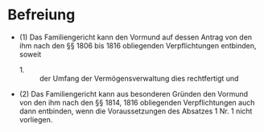 # Befreiung

- (1) Das Familiengericht kann den Vormund auf dessen Antrag von den ihm nach den §§ 1806 bis 1816 obliegenden Verpflichtungen entbinden, soweit <dl style="font-weight:normal;font-style:normal;text-decoration:none;"><dt>1.</dt><dd style="font-weight:normal;font-style:normal;text-decoration:none;"><div>der Umfang der Vermögensverwaltung dies rechtfertigt und

- (2) Das Familiengericht kann aus besonderen Gründen den Vormund von den ihm nach den §§ 1814, 1816 obliegenden Verpflichtungen auch dann entbinden, wenn die Voraussetzungen des Absatzes 1 Nr. 1 nicht vorliegen.

